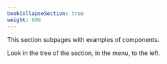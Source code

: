 ```yaml
---
bookCollapseSection: true
weight: 999
---
```


This section subpages with examples of components.

Look in the tree of the section, in the menu, to the left.